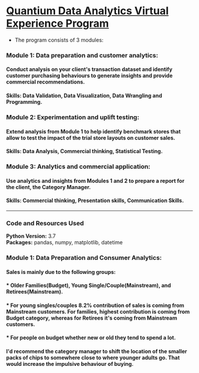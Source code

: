 
# [Quantium Data Analytics Virtual Experience Program](https://www.theforage.com/virtual-internships/NkaC7knWtjSbi6aYv)

- The program consists of 3 modules:

### Module 1: Data preparation and customer analytics: 
#### Conduct analysis on your client's transaction dataset and identify customer purchasing behaviours to generate insights and provide commercial recommendations.
#### Skills: Data Validation, Data Visualization, Data Wrangling and Programming.


### Module 2: Experimentation and uplift testing:
#### Extend analysis from Module 1 to help identify benchmark stores that allow to test the impact of the trial store layouts on customer sales.
#### Skills: Data Analysis, Commercial thinking, Statistical Testing.


### Module 3: Analytics and commercial application:
#### Use analytics and insights from Modules 1 and 2 to prepare a report for the client, the Category Manager.
#### Skills: Commercial thinking, Presentation skills, Communication Skills.

---

### Code and Resources Used
**Python Version:** 3.7\
**Packages:** pandas, numpy, matplotlib, datetime

### Module 1: Data Preparation and Consumer Analytics:

#### Sales is mainly due to the following groups:
#### * Older Families(Budget), Young Single/Couple(Mainstream), and Retirees(Mainstream).
#### * For young singles/couples 8.2% contribution of sales is coming from Mainstream customers. For families, highest contribution is coming from Budget category, whereas for Retirees it's coming from Mainstream customers.
#### * For people on budget whether new or old they tend to spend a lot.
#### I'd recommend the category manager to shift the location of the smaller packs of chips to somewhere close to where younger adults go. That would increase the impulsive behaviour of buying.

